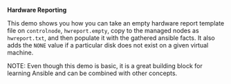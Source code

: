 **Hardware Reporting**

This demo shows you how you can take an empty hardware report template file on `controlnode`, `hwreport.empty`, copy to the managed nodes as `hwreport.txt`, and then populate it with the gathered ansible facts.
It also adds the `NONE` value if a particular disk does not exist on a given virtual machine.

NOTE: Even though this demo is basic, it is a great building block for learning Ansible and can be combined with other concepts.


